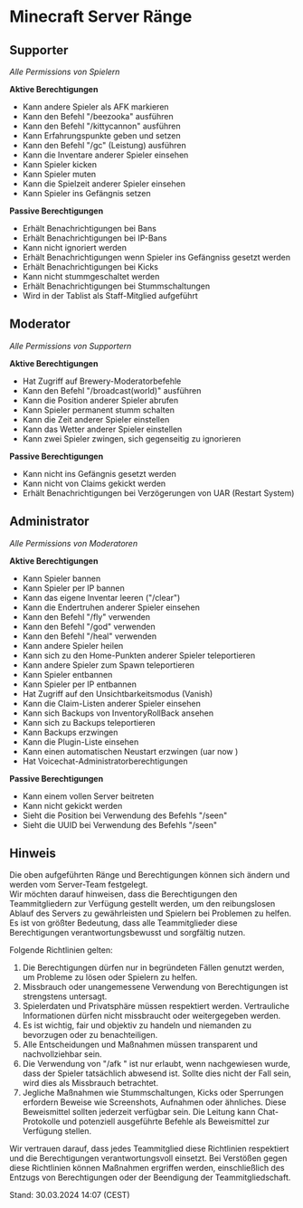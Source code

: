 # Minecraft Server Ränge

## Supporter
*Alle Permissions von Spielern*

**Aktive Berechtigungen**
- Kann andere Spieler als AFK markieren
- Kann den Befehl "/beezooka" ausführen
- Kann den Befehl "/kittycannon" ausführen
- Kann Erfahrungspunkte geben und setzen
- Kann den Befehl "/gc" (Leistung) ausführen
- Kann die Inventare anderer Spieler einsehen
- Kann Spieler kicken
- Kann Spieler muten
- Kann die Spielzeit anderer Spieler einsehen
- Kann Spieler ins Gefängnis setzen

**Passive Berechtigungen**
- Erhält Benachrichtigungen bei Bans
- Erhält Benachrichtigungen bei IP-Bans
- Kann nicht ignoriert werden
- Erhält Benachrichtigungen wenn Spieler ins Gefängniss gesetzt werden
- Erhält Benachrichtigungen bei Kicks
- Kann nicht stummgeschaltet werden
- Erhält Benachrichtigungen bei Stummschaltungen
- Wird in der Tablist als Staff-Mitglied aufgeführt

## Moderator
*Alle Permissions von Supportern*

**Aktive Berechtigungen**
- Hat Zugriff auf Brewery-Moderatorbefehle
- Kann den Befehl "/broadcast(world)" ausführen
- Kann die Position anderer Spieler abrufen
- Kann Spieler permanent stumm schalten
- Kann die Zeit anderer Spieler einstellen
- Kann das Wetter anderer Spieler einstellen
- Kann zwei Spieler zwingen, sich gegenseitig zu ignorieren

**Passive Berechtigungen**
- Kann nicht ins Gefängnis gesetzt werden
- Kann nicht von Claims gekickt werden
- Erhält Benachrichtigungen bei Verzögerungen von UAR (Restart System)

## Administrator
*Alle Permissions von Moderatoren*

**Aktive Berechtigungen**
- Kann Spieler bannen
- Kann Spieler per IP bannen
- Kann das eigene Inventar leeren ("/clear")
- Kann die Endertruhen anderer Spieler einsehen
- Kann den Befehl "/fly" verwenden
- Kann den Befehl "/god" verwenden
- Kann den Befehl "/heal" verwenden
- Kann andere Spieler heilen
- Kann sich zu den Home-Punkten anderer Spieler teleportieren
- Kann andere Spieler zum Spawn teleportieren
- Kann Spieler entbannen
- Kann Spieler per IP entbannen
- Hat Zugriff auf den Unsichtbarkeitsmodus (Vanish)
- Kann die Claim-Listen anderer Spieler einsehen
- Kann sich Backups von InventoryRollBack ansehen
- Kann sich zu Backups teleportieren
- Kann Backups erzwingen
- Kann die Plugin-Liste einsehen
- Kann einen automatischen Neustart erzwingen (uar now <Sekunden>)
- Hat Voicechat-Administratorberechtigungen

**Passive Berechtigungen**
- Kann einem vollen Server beitreten
- Kann nicht gekickt werden
- Sieht die Position bei Verwendung des Befehls "/seen"
- Sieht die UUID bei Verwendung des Befehls "/seen"

## Hinweis
Die oben aufgeführten Ränge und Berechtigungen können sich ändern und werden vom Server-Team festgelegt.  
Wir möchten darauf hinweisen, dass die Berechtigungen den Teammitgliedern zur Verfügung gestellt werden, um den reibungslosen Ablauf des Servers zu gewährleisten und Spielern bei Problemen zu helfen. 
Es ist von größter Bedeutung, dass alle Teammitglieder diese Berechtigungen verantwortungsbewusst und sorgfältig nutzen.  

Folgende Richtlinien gelten:
1. Die Berechtigungen dürfen nur in begründeten Fällen genutzt werden, um Probleme zu lösen oder Spielern zu helfen.
2. Missbrauch oder unangemessene Verwendung von Berechtigungen ist strengstens untersagt.
3. Spielerdaten und Privatsphäre müssen respektiert werden. Vertrauliche Informationen dürfen nicht missbraucht oder weitergegeben werden.
4. Es ist wichtig, fair und objektiv zu handeln und niemanden zu bevorzugen oder zu benachteiligen.
5. Alle Entscheidungen und Maßnahmen müssen transparent und nachvollziehbar sein.
6. Die Verwendung von "/afk <Spieler>" ist nur erlaubt, wenn nachgewiesen wurde, dass der Spieler tatsächlich abwesend ist. Sollte dies nicht der Fall sein, wird dies als Missbrauch betrachtet.
7. Jegliche Maßnahmen wie Stummschaltungen, Kicks oder Sperrungen erfordern Beweise wie Screenshots, Aufnahmen oder ähnliches. Diese Beweismittel sollten jederzeit verfügbar sein. Die Leitung kann Chat-Protokolle und potenziell ausgeführte Befehle als Beweismittel zur Verfügung stellen.


Wir vertrauen darauf, dass jedes Teammitglied diese Richtlinien respektiert und die Berechtigungen verantwortungsvoll einsetzt. 
Bei Verstößen gegen diese Richtlinien können Maßnahmen ergriffen werden, einschließlich des Entzugs von Berechtigungen oder der Beendigung der Teammitgliedschaft.

Stand: 30.03.2024 14:07 (CEST)
